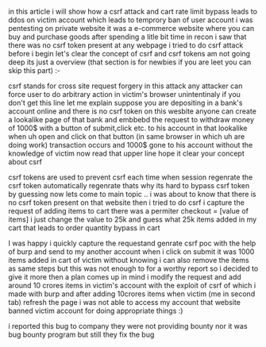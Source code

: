 in this article i will show how a csrf attack and cart rate limit bypass leads to ddos on victim account which leads to temprory ban of user account i was pentesting on private website it was a e-commerce website where you can buy and purchase goods after spending a litle bit time in recon i saw that there was no csrf token present at any webpage i tried to do csrf attack before i begin let's clear the concept of csrf and csrf tokens am not going deep its just a overview (that section is for newbies if you are leet you can skip this part) :-

csrf stands for cross site request forgery in this attack any attacker can force user to do arbitrary action in victim's browser unintentinaly if you don't get this line let me explain suppose you are depositing in a bank's account online and there is no csrf token on this wesbite anyone can create a lookalike page of that bank and embbebd the request to withdraw money of 1000$ with a button of submit,click etc. to his account in that lookalike when uh open and click on that button (in same browser in which uh are doing work) transaction occurs and 1000$ gone to his account without the knowledge of victim now read that upper line hope it clear your concept about csrf

csrf tokens are used to prevent csrf each time when session regenrate the csrf token automatically regenrate thats why its hard to bypass csrf token by guessing now lets come to main topic .. i was about to know that there is no csrf token present on that website then i tried to do csrf i capture the request of adding items to cart there was a permiter checkout = [value of items] i just change the value to 25k and guess what 25k items added in my cart that leads to order quantity bypass in cart

I was happy i quickly capture the requestand genrate csrf poc with the help of burp and send to my another account when i click on submit it was 1000 items added in cart of victim without knowing i can also remove the items as same steps but this was not enough to for a worthy report so i decided to give it more then a plan comes up in mind i modify the request and add around 10 crores items in victim's account with the exploit of csrf of which i made with burp and after adding 10crores items when victim (me in second tab) refresh the page i was not able to access my account that website banned victim account for doing appropriate things :)

i reported this bug to company they were not providing bounty nor it was bug bounty program but still they fix the bug
